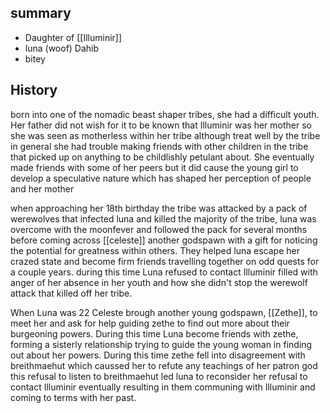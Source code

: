 ## summary
- Daughter of [[Illuminir]]
- luna (woof) Dahib
- bitey

## History
born into one of the nomadic beast shaper tribes, she had a difficult youth. Her father did not wish for it to be known that Illuminir was her mother so she was seen as motherless within her tribe although treat well by the tribe in general she had trouble making friends with other children in the tribe that picked up on anything to be childlishly petulant about. She eventually made friends with some of her peers but it did cause the young girl to develop a speculative nature which has shaped her perception of people and her mother

when approaching her 18th birthday the tribe was attacked by a pack of werewolves that infected luna and killed the majority of the tribe, luna was overcome with the moonfever and followed the pack for several months before coming across [[celeste]] another godspawn with a gift for noticing the potential for greatness within others. They helped luna escape her crazed state and become firm friends travelling together on odd quests for a couple years. during this time Luna refused to contact Illuminir filled with anger of her absence in her youth and how she didn't stop the werewolf attack that killed off her tribe. 

When Luna was 22 Celeste brough another young godspawn, [[Zethe]], to meet her and ask for help guiding zethe to find out more about their burgeoning powers. During this time Luna become friends with zethe, forming a sisterly relationship trying to guide the young woman in finding out about her powers. During this time zethe fell into disagreement with breithmaehut which caussed her to refute any teachings of her patron god this refusal to listen to breithmaehut led luna to reconsider her refusal to contact Illuminir eventually resulting in them communing with Illuminir and coming to terms with her past.

